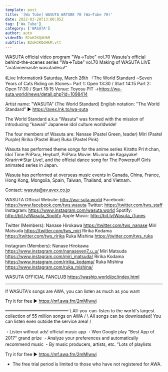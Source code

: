 ```yaml
---
template: post
title: '[Wa Tube] WASUTA WATUBE 70 (Wa→Tube 70)'
date: 2022-03-20T13:00:05Z
tag: ['Wa Tube']
category: ['WASUTA']
author: auto 
videoID: B2oHJKQdHkM
subTitle: B2oHJKQdHkM.vtt
---
```

WASUTA official video program "Wa→Tube" vol.70
Wasuta's official behind-the-scenes series “Wa→Tube” vol.70
Making of WASUTA LIVE "aratamemasite wasutadesu!"

《Live Information》
Saturday, March 26th
『The World Standard
~Seven Years of Cats Riding on Stones~
Part 1: Open 13:30 / Start 14:15
Part 2: Open 17:30 / Start 18:15
Venue: Toyosu PIT
→https://wa-suta.world/news/detail.php?id=1098414

Artist name: "WASUTA" (The World Standard)
English notation: "The World Standard"
► https://avex.lnk.to/wa-suta

The World Standard a.k.a “Wasuta” was formed with the mission of introducing "kawaii" Japanese idol culture worldwide!

The four members of Wasuta are:
Nanase (Pastel Green, leader)
Miri (Pastel Purple)
Ririka (Pastel Blue)
Ruka (Pastel Pink)

Wasuta has performed theme songs for the anime series Kiratto Pri☆chan, Idol Time PriPara, Heybot!, PriPara Movie: Mi~nna de Kagayake! Kirarin☆Star Live!, and the official dance song for The Powerpuff Girls animated series in Japan.

Wasuta has performed at overseas music events in Canada, China, France, Hong Kong, Mongolia, Spain, Taiwan, Thailand, and Vietnam.

Contact: wasuta@av.avex.co.jp


WASUTA Official Website: http://wa-suta.world
Facebook: https://www.facebook.com/tws.wasuta
Twitter: https://twitter.com/tws_staff
Instagram: https://www.instagram.com/wasuta.world
Spotify: http://bit.ly/Wasuta_Spotify
Apple Music: http://bit.ly/Wasuta_iTunes


Twitter (Members):
Nanase Hirokawa https://twitter.com/tws_nanase
Miri Matsuda https://twitter.com/tws_miri
Ririka Kodama https://twitter.com/tws_ririka
Ruka Mishina https://twitter.com/tws_ruka

Instagram (Members):
Nanase Hirokawa https://www.instagram.com/nanaseven7_u_u/
Miri Matsuda https://www.instagram.com/miri_matsuda/
Ririka Kodama https://www.instagram.com/ririka_kodama/
Ruka Mishina https://www.instagram.com/ruka_mishina/


WASUTA OFFICIAL FANCLUB
https://waship.world/pc/index.html

-------------------------------------------------- -------------------------------------------------- -----------------------
If WASUTA's songs are AWA, you can listen as much as you want

Try it for free ▶️ https://mf.awa.fm/2mMIwwj

━━━━━━━━━━━━━━━━━━━━━━━━
\ All-you-can-listen to the world's largest collection of 55 million songs on AWA /
\ All songs can be downloaded! You can listen even outside the service area! /

・Listen without ads! official music app
・Won Google play "Best App of 2017" grand prize
・Analyze your preferences and automatically recommend music
・By music producers, artists, etc.
"Lots of playlists

Try it for free ▶️ https://mf.awa.fm/2mMIwwj

* The free trial period is limited to those who have not registered for AWA.